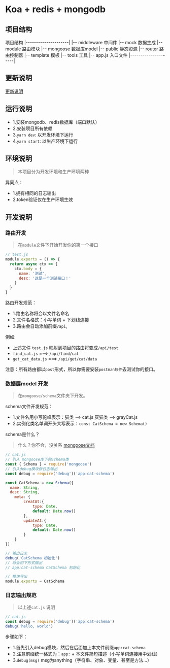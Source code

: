 # Koa + redis + mongodb

## 项目结构
项目结构
|---------------------|
|-- middleware 中间件
|-- mock 数据生成
|-- module 路由模块
|-- mongoose 数据库model
|-- public 静态资源
|-- router 路由控制器
|-- template 模板
|-- tools 工具
|-- app.js 入口文件
|---------------------|

## 更新说明
[更新说明](./history.md)

## 运行说明
- 1.安装mongodb、redis数据库（端口默认）
- 2.安装项目所有依赖
- 3.`yarn dev`: 以开发环境下运行
- 4.`yarn start`: 以生产环境下运行

## 环境说明

> 本项目分为开发环境和生产环境两种

异同点：

- 1.拥有相同的日志输出
- 2.token验证仅在生产环境生效

## 开发说明

### 路由开发

> 在`module`文件下开始开发你的第一个接口

```js
// test.js
module.exports = () => {
  return async ctx => {
    ctx.body = {
      name: '测试',
      desc: '这是一个测试接口！'
    }
  }
}
```
路由开发规范：
- 1.路由名称将会以文件名命名
- 2.文件名格式：小写单词 + 下划线连接
- 3.路由会自动添加前缀`/api`,

例如:
- 上述文件 `test.js` 映射到项目的路由将变成`/api/test`
- `find_cat.js` ===> `/api/find/cat`
- `get_cat_data.js` ===> `/api/get/cat/data`

注意：所有路由都以`post`形式，所以你需要安装`postman软件`去测试你的接口。

### 数据层model 开发

> 在`mongoose/schema`文件夹下开发。

schema文件开发规范：
- 1.文件名用小写驼峰表示：猫类 ==> cat.js 灰猫类 ==> grayCat.js
- 2.实例化类名单词开头大写表示：`const CatSchema = new Schema()`

schema是什么？
> 什么？你不会，没关系 [mongoose文档](http://www.mongoosejs.net/)

```js
// cat.js
// 引入 mongoose库下的Schema类
const { Schema } = require('mongoose')
// 引入debug模块做日志输出
const debug = require('debug')('app:cat-schema')

const CatSchema = new Schema({
  name: String,
  desc: String,
	meta: {
		creatAt:{
			type: Date,
			default: Date.now()
		},
		updateAt:{
			type: Date,
			default: Date.now()
		}
	}
})

// 输出日志
debug('CatSchema 初始化')
// 将会如下形式输出
// app:cat-schema CatSchema 初始化

// 模块导出
module.exports = CatSchema
```

### 日志输出规范

> 以上述`cat.js` 说明

```js
// cat.js
const debug = require('debug')('app:cat-schema')
debug('hello, world')
```

步骤如下：

- 1.首先引入debug模块，然后在后面加上本文件前缀`app:cat-schema`
- 2.注意前缀统一格式为：`app:` + 本文件简短描述（小写单词连接用中划线）
- 3.`debug(msg)` msg为anything（字符串、对象、变量、甚至是方法...）


